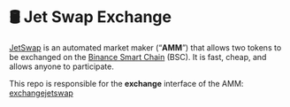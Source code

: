# 🛢 Jet Swap Exchange

[JetSwap](https://jetswap.finance) is an automated market maker (“**AMM**”) that allows two tokens to be exchanged on the [Binance Smart Chain](https://www.binance.org/en/smartChain) (BSC). It is fast, cheap, and allows anyone to participate.

This repo is responsible for the **exchange** interface of the AMM: [exchangejetswap](https://exchange.jetswap.finance/#/swap)
